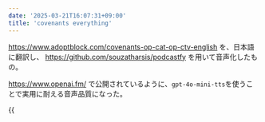```yaml
---
date: '2025-03-21T16:07:31+09:00'
title: 'covenants everything'
---
```


https://www.adoptblock.com/covenants-op-cat-op-ctv-english を、日本語に翻訳し、 https://github.com/souzatharsis/podcastfy を用いて音声化したもの。

https://www.openai.fm/ で公開されているように、`gpt-4o-mini-tts`を使うことで実用に耐える音声品質になった。

{{<audio src="covenants.mp3" >}}